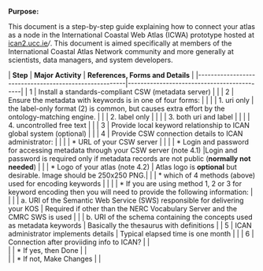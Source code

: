 **Purpose:**

This document is a step-by-step guide explaining how to connect your atlas as a node in the International Coastal Web Atlas (ICWA) prototype hosted at [ican2.ucc.ie](http://ican2.ucc.ie)*/*. This document is aimed specifically at members of the International Coastal Atlas Network community and more generally at scientists, data managers, and system developers.

| **Step** | **Major Activity**                         | **References, Forms and Details**          |         |-------------------------------------------------------|--------------------------------------------|
|     1    | Install a standards-compliant CSW (metadata server)        |                            |
|     2    | Ensure the metadata with keywords is in one of four forms: |                            |
|          |    1. uri only                             |  the label-only format (2) is common, but causes extra effort by the ontology-matching engine. |
|          |    2. label only                           |                                            |
|          |    3. both uri and label                   |                                            |
|          |    4. uncontrolled free text               |                                            |
|     3    | Provide local keyword relationship to ICAN global system (optional)   |                 |
|     4    | Provide CSW connection details to ICAN administrator:                 |                 |
|          |    * URL of your CSW server                |                                            |
|          |    * Login and password for accessing metadata through your CSW server (note 4.1) |Login and password is required only if metadata records are not public (**normally not needed**) |
|          |    * Logo of your atlas (note 4.2)         |  Atlas logo is **optional** but desirable. Image should be 250x250 PNG.|
|          |    * which of 4 methods (above) used for encoding keywords            |                  |
|          |    * If you are using method 1, 2 or 3 for keyword encoding then you will need to provide the following information:  |     |
|          |             a. URI of the Semantic Web Service (SWS) responsible for delivering your KOS  | Required if other than the NERC Vocabulary Server and the CMRC SWS is used |
|          |             b. URI of the schema containing the concepts used as metadata keywords | Basically the thesaurus with definitions      |
|     5    | ICAN administrator implements details      | Typical elapsed time is one month          |                                                        |
|     6    | Connection after proviiding info to ICAN?  |                                            |                                                       
|          | * If yes, then Done                        |                                            |                            
|          | * If not, Make Changes                     |                                            |

